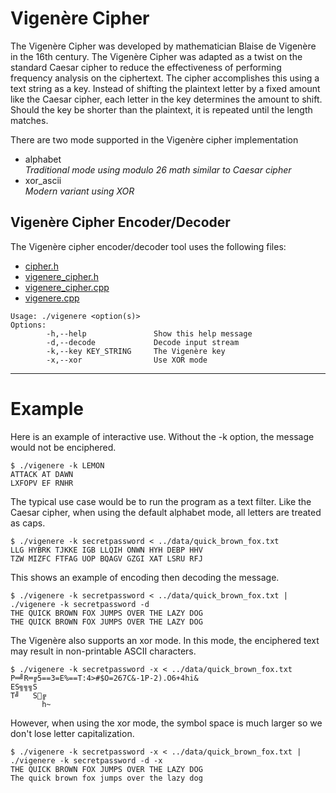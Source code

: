 # Vigenère Cipher

The Vigenère Cipher was developed by mathematician Blaise de Vigenère in the 16th century. The Vigenère Cipher was adapted as a twist on the standard Caesar cipher to reduce the effectiveness of performing frequency analysis on the ciphertext. The cipher accomplishes this using a text string as a key. Instead of shifting the plaintext letter by a fixed amount like the Caesar cipher, each letter in the key determines the amount to shift. Should the key be shorter than the plaintext, it is repeated until the length matches.

There are two mode supported in the Vigenère cipher implementation
- alphabet <br>
  *Traditional mode using modulo 26 math similar to Caesar cipher*
- xor_ascii <br>
  *Modern variant using XOR*

## Vigenère Cipher Encoder/Decoder

The Vigenère cipher encoder/decoder tool uses the following files:
- [cipher.h](../src/cipher.h)
- [vigenere_cipher.h](../src/vigenere_cipher.h)
- [vigenere_cipher.cpp](../src/vigenere_cipher.cpp)
- [vigenere.cpp](../tools/vigenere.cpp)

```
Usage: ./vigenere <option(s)>
Options:
        -h,--help               Show this help message
        -d,--decode             Decode input stream
        -k,--key KEY_STRING     The Vigenère key
        -x,--xor                Use XOR mode
```

---

# Example

Here is an example of interactive use. Without the -k option, the message would not be enciphered.

```
$ ./vigenere -k LEMON
ATTACK AT DAWN
LXFOPV EF RNHR
```

The typical use case would be to run the program as a text filter. Like the Caesar cipher, when using the default alphabet mode, all letters are treated as caps.

```
$ ./vigenere -k secretpassword < ../data/quick_brown_fox.txt
LLG HYBRK TJKKE IGB LLQIH ONWN HYH DEBP HHV
TZW MIZFC FTFAG UOP BQAGV GZGI XAT LSRU RFJ
```

This shows an example of encoding then decoding the message.

```
$ ./vigenere -k secretpassword < ../data/quick_brown_fox.txt | ./vigenere -k secretpassword -d
THE QUICK BROWN FOX JUMPS OVER THE LAZY DOG
THE QUICK BROWN FOX JUMPS OVER THE LAZY DOG
```

The Vigenère also supports an xor mode. In this mode, the enciphered text may result in non-printable ASCII characters.

```
$ ./vigenere -k secretpassword -x < ../data/quick_brown_fox.txt
P═╝R═╔5==3=E%==T:4>#$O=267C&-1P-2).O6+4hi&
ES╗╗╗S
T╝   S╔
       h~
```

However, when using the xor mode, the symbol space is much larger so we don't lose letter capitalization.

```
$ ./vigenere -k secretpassword -x < ../data/quick_brown_fox.txt | ./vigenere -k secretpassword -d -x
THE QUICK BROWN FOX JUMPS OVER THE LAZY DOG
The quick brown fox jumps over the lazy dog
```
